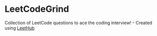 # LeetCodeGrind
Collection of LeetCode questions to ace the coding interview! - Created using [LeetHub](https://github.com/QasimWani/LeetHub)
